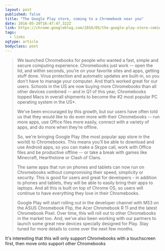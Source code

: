 ```yaml
---
layout: post 
published: false 
title: "The Google Play store, coming to a Chromebook near you" 
date: 2016-05-20T16:47:47.322Z 
link: https://chrome.googleblog.com/2016/05/the-google-play-store-coming-to.html 
tags:
  - links
ogtype: article 
bodyclass: post 
---
```


> We launched Chromebooks for people who wanted a fast, simple and secure computing experience. Chromebooks just work -- open the lid, and within seconds, you’re on your favorite sites and apps, getting stuff done. Virus protection and automatic updates are built-in, so you don't have to manage your computer. And that’s worked great for our users. Schools in the US are now buying more Chromebooks than all other devices combined -- and in Q1 of this year, Chromebooks topped Macs in overall shipments to become the #2 most popular PC operating system in the US*.
> 
> We’ve been encouraged by this growth, but our users have often told us that they would like to do even more with their Chromebooks -- run more apps, use Office files more easily, connect with a variety of apps, and do more when they’re offline.
> 
> So, we're bringing Google Play (the most popular app store in the world) to Chromebooks. This means you’ll be able to download and use Android apps, so you can make a Skype call, work with Office files and be productive offline -- or take a break with games like Minecraft, Hearthstone or Clash of Clans. 
> 
> The same apps that run on phones and tablets can now run on Chromebooks without compromising their speed, simplicity or security. This is good for users and great for developers - in addition to phones and tablets, they will be able to easily bring their apps to laptops. And all this is built on top of Chrome OS, so users will continue to have everything they love in their Chromebooks.
> 
> Google Play will start rolling out in the developer channel with M53 on the ASUS Chromebook Flip, the Acer Chromebook R 11 and the latest Chromebook Pixel. Over time, this will roll out to other Chromebooks in the market too. And, we've also been working with our partners to launch some great new devices specially designed for Play. Stay tuned for more details to come over the next few months.

It's interesting that this will only support Chromebooks with a touchscreen first, then move onto support other Chromebooks